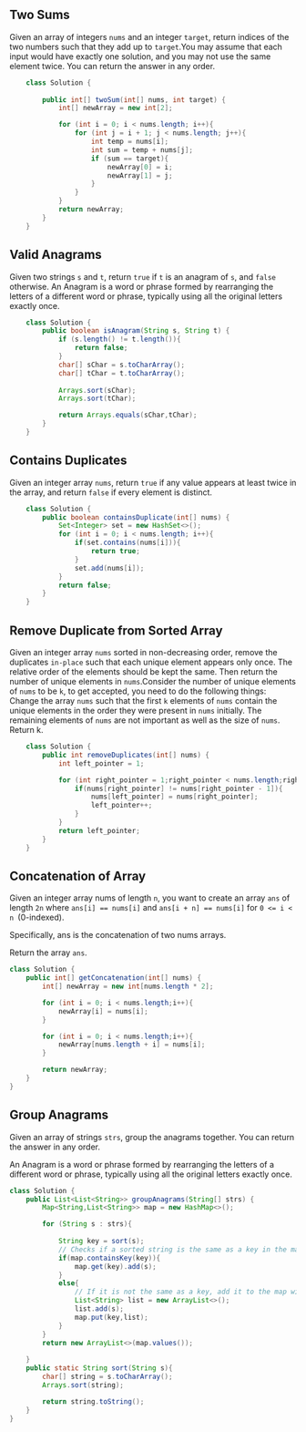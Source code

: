 ## Two Sums
Given an array of integers ```nums``` and an integer ```target```, return indices of the two numbers such that they add up to ```target```.You may assume that each input would have exactly one solution, and you may not use the same element twice.
You can return the answer in any order.

```java
    class Solution {
        
        public int[] twoSum(int[] nums, int target) {
            int[] newArray = new int[2];

            for (int i = 0; i < nums.length; i++){
                for (int j = i + 1; j < nums.length; j++){
                    int temp = nums[i];
                    int sum = temp + nums[j];
                    if (sum == target){
                        newArray[0] = i;
                        newArray[1] = j;
                    }
                }
            }
            return newArray;
        }
    }
```
## Valid Anagrams
Given two strings ```s``` and ```t```, return ```true``` if ```t``` is an anagram of ```s```, and ```false``` otherwise.
An Anagram is a word or phrase formed by rearranging the letters of a different word or phrase, typically using all the original letters exactly once.
```java
    class Solution {
        public boolean isAnagram(String s, String t) {
            if (s.length() != t.length()){
                return false;
            }
            char[] sChar = s.toCharArray();
            char[] tChar = t.toCharArray();
        
            Arrays.sort(sChar);
            Arrays.sort(tChar);

            return Arrays.equals(sChar,tChar);
        }
    }
```
## Contains Duplicates
Given an integer array ```nums```, return ```true``` if any value appears at least twice in the array, and return ```false``` if every element is distinct.
```java
    class Solution {
        public boolean containsDuplicate(int[] nums) {
            Set<Integer> set = new HashSet<>();
            for (int i = 0; i < nums.length; i++){
                if(set.contains(nums[i])){
                    return true;
                }
                set.add(nums[i]);
            }
            return false;
        }
    }
```
## Remove Duplicate from Sorted Array
Given an integer array ```nums``` sorted in non-decreasing order, remove the duplicates ```in-place``` such that each unique element appears only once. The relative order of the elements should be kept the same. Then return the number of unique elements in ```nums```.Consider the number of unique elements of ```nums``` to be ```k```, to get accepted, you need to do the following things:
Change the array ```nums``` such that the first ```k``` elements of ```nums``` contain the unique elements in the order they were present in ```nums``` initially. The remaining elements of ```nums``` are not important as well as the size of ```nums```.
Return k.
```java
    class Solution {
        public int removeDuplicates(int[] nums) {
            int left_pointer = 1;

            for (int right_pointer = 1;right_pointer < nums.length;right_pointer++){
                if(nums[right_pointer] != nums[right_pointer - 1]){
                    nums[left_pointer] = nums[right_pointer];
                    left_pointer++;
                }
            }
            return left_pointer;
        }
    }
```

## Concatenation of Array
Given an integer array nums of length ```n```, you want to create an array ```ans``` of length ```2n``` where ```ans[i] == nums[i]``` and ```ans[i + n] == nums[i]``` for ```0 <= i < n ```(0-indexed).

Specifically, ans is the concatenation of two nums arrays.

Return the array ```ans```.
```java
class Solution {
    public int[] getConcatenation(int[] nums) {
        int[] newArray = new int[nums.length * 2];

        for (int i = 0; i < nums.length;i++){
            newArray[i] = nums[i];
        }

        for (int i = 0; i < nums.length;i++){
            newArray[nums.length + i] = nums[i];
        }

        return newArray;
    }
}
```

## Group Anagrams
Given an array of strings ```strs```, group the anagrams together. You can return the answer in any order.

An Anagram is a word or phrase formed by rearranging the letters of a different word or phrase, typically using all the original letters exactly once.
```java
class Solution {
    public List<List<String>> groupAnagrams(String[] strs) {
        Map<String,List<String>> map = new HashMap<>();

        for (String s : strs){
            
            String key = sort(s);
            // Checks if a sorted string is the same as a key in the map, if it is, add the string to the values in map.
            if(map.containsKey(key)){
                map.get(key).add(s);
            }
            else{
                // If it is not the same as a key, add it to the map with the sorted key as key and the unsorted string as value.
                List<String> list = new ArrayList<>();
                list.add(s);
                map.put(key,list);
            }
        }
        return new ArrayList<>(map.values());
        
    }
    public static String sort(String s){
        char[] string = s.toCharArray();
        Arrays.sort(string);

        return string.toString();
    }
}    
```